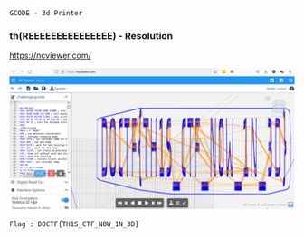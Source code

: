 
```

GCODE - 3d Printer

```

### th(REEEEEEEEEEEEEEE) - Resolution

<https://ncviewer.com/>

![th(REEEEEEEEEEEEEEE)](ncviewer.png)

``` Flag : DOCTF{TH1S_CTF_N0W_1N_3D} ```
